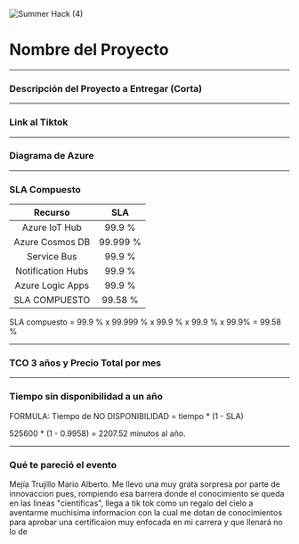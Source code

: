 ![Summer Hack (4)](https://user-images.githubusercontent.com/9124597/127756851-c8627116-f177-4198-966d-9003016d2060.png)

# Nombre del Proyecto

*****************************************************************************************************************
### Descripción del Proyecto a Entregar (Corta)

*****************************************************************************************************************
### Link al Tiktok

*****************************************************************************************************************
### Diagrama de Azure

*****************************************************************************************************************
### SLA Compuesto

|          **Recurso**        |     **SLA**   |
|          :----:             |     :----:    |
|Azure IoT Hub                |     99.9 %    |
|Azure Cosmos DB              |    99.999 %   |
|Service Bus                  |     99.9 %    |
|Notification Hubs            |     99.9 %    |
|Azure Logic Apps             |     99.9 %    |
|SLA COMPUESTO                |    99.58 %    |

SLA compuesto = 99.9 % x 99.999 % x 99.9 % x 99.9 % x 99.9% = 99.58 %

*****************************************************************************************************************
### TCO 3 años y Precio Total por mes

*****************************************************************************************************************
### Tiempo sin disponibilidad a un año

FORMULA: Tiempo de NO DISPONIBILIDAD = tiempo * (1 - SLA)

525600 * (1 - 0.9958) = 2207.52 minutos al año.
*****************************************************************************************************************
### Qué te pareció el evento

Mejía Trujillo Mario Alberto.
Me llevo una muy grata sorpresa por parte de innovaccion pues, rompiendo esa barrera donde el conocimiento se 
queda en las lineas "científicas", llega a tik tok como un regalo del cielo a aventarme muchisima informacion 
con la cual me dotan de conocimientos para aprobar una certificaion muy enfocada en mi carrera y que llenará
no lo de 
